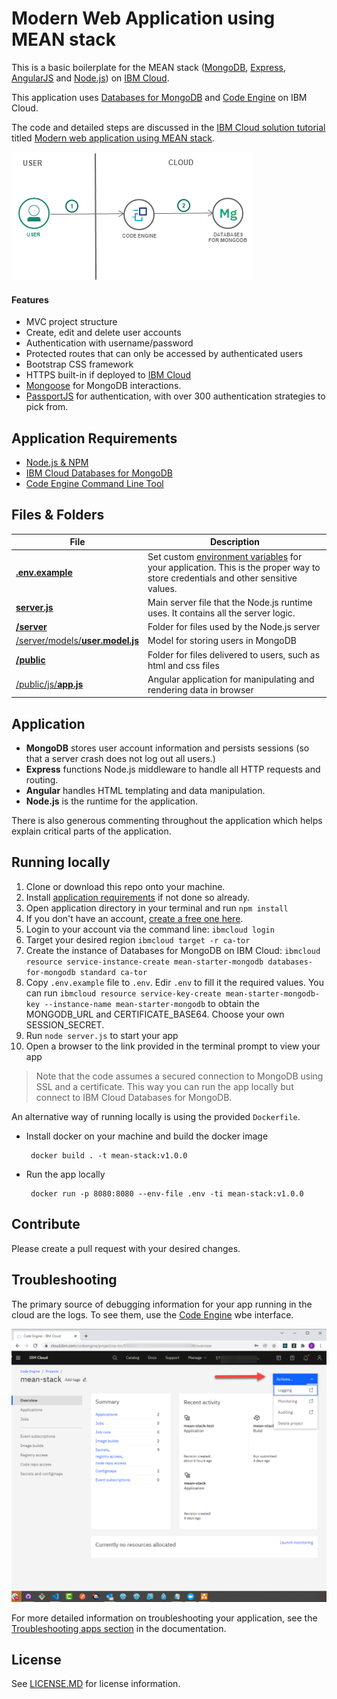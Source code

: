 # Modern Web Application using MEAN stack

This is a basic boilerplate for the MEAN stack ([MongoDB](https://www.mongodb.org/), [Express](http://expressjs.com/), [AngularJS](https://angularjs.org/) and [Node.js](https://nodejs.org)) on [IBM Cloud](https://cloud.ibm.com).

This application uses [Databases for MongoDB](https://cloud.ibm.com/catalog/services/databases-for-mongodb) and [Code Engine](https://cloud.ibm.com/codeengine) on IBM Cloud.

The code and detailed steps are discussed in the [IBM Cloud solution tutorial](https://cloud.ibm.com/docs/solution-tutorials?topic=solution-tutorials-tutorials) titled [Modern web application using MEAN stack](https://cloud.ibm.com/docs/solution-tutorials?topic=solution-tutorials-mean-stack).

<img src="ReadME-Images/Architecture.png">

#### Features
- MVC project structure
- Create, edit and delete user accounts
- Authentication with username/password
- Protected routes that can only be accessed by authenticated users
- Bootstrap CSS framework
- HTTPS built-in if deployed to [IBM Cloud](#deploy-to-ibm-cloud)
- [Mongoose](https://github.com/Automattic/mongoose) for MongoDB interactions.
- [PassportJS](http://passportjs.org) for authentication, with over 300 authentication strategies to pick from.

## Application Requirements
- [Node.js & NPM](https://nodejs.org/en/download/)
- [IBM Cloud Databases for MongoDB](https://cloud.ibm.com/catalog/services/databases-for-mongodb)
- [Code Engine Command Line Tool](https://cloud.ibm.com/docs/codeengine?topic=codeengine-cli)

## Files & Folders

| File                               | Description                                                  |
| ---------------------------------- | ------------------------------------------------------------ |
| [**.env.example**](./.env.example) | Set custom [environment variables](https://en.wikipedia.org/wiki/Environment_variable) for your application. This is the proper way to store credentials and other sensitive values.
| [**server.js**](./server.js) | Main server file that the Node.js runtime uses. It contains all the server logic.
| [**/server**](./server) | Folder for files used by the Node.js server
| [/server/models/**user.model.js**](./server/models/user.model.js) | Model for storing users in MongoDB
| [**/public**](./public) | Folder for files delivered to users, such as html and css files
| [/public/js/**app.js**](./public/js/app.js) | Angular application for manipulating and rendering data in browser

## Application
- **MongoDB** stores user account information and persists sessions (so that a server crash does not log out all users.)
- **Express** functions Node.js middleware to handle all HTTP requests and routing.
- **Angular** handles HTML templating and data manipulation.
- **Node.js** is the runtime for the application.

There is also generous commenting throughout the application which helps explain critical parts of the application.

## Running locally

1. Clone or download this repo onto your machine.
1. Install [application requirements](#application-requirements) if not done so already.
1. Open application directory in your terminal and run `npm install`
1. If you don't have an account, [create a free one here](https://cloud.ibm.com).
1. Login to your account via the command line: `ibmcloud login`
1. Target your desired region  `ibmcloud target -r ca-tor`
1. Create the instance of Databases for MongoDB on IBM Cloud:  `ibmcloud resource service-instance-create mean-starter-mongodb databases-for-mongodb standard ca-tor`
1. Copy `.env.example` file to `.env`.  Edir `.env` to fill it the required values.  You can run `ibmcloud resource service-key-create mean-starter-mongodb-key --instance-name mean-starter-mongodb` to obtain the MONGODB_URL and CERTIFICATE_BASE64. Choose your own SESSION_SECRET.
1. Run `node server.js` to start your app
1. Open a browser to the link provided in the terminal prompt to view your app

> Note that the code assumes a secured connection to MongoDB using SSL and a certificate. This way you can run the app locally but connect to IBM Cloud Databases for MongoDB.

An alternative way of running locally is using the provided `Dockerfile`.
- Install docker on your machine and build the docker image
  ```
   docker build . -t mean-stack:v1.0.0
  ```
- Run the app locally
  ```
   docker run -p 8080:8080 --env-file .env -ti mean-stack:v1.0.0 
  ```

## Contribute
Please create a pull request with your desired changes.

## Troubleshooting
The primary source of debugging information for your app running in the cloud are the logs. To see them, use the [Code Engine](https://cloud.ibm.com/codeengine/projects) wbe interface.

<img src="ReadME-Images/log-mon.png">

For more detailed information on troubleshooting your application, see the [Troubleshooting apps section](https://cloud.ibm.com/docs/codeengine?topic=codeengine-troubleshoot-apps) in the documentation.

## License
See [LICENSE.MD](https://github.com/IBM-Cloud/nodejs-MEAN-stack/blob/master/LICENSE.md) for license information.
